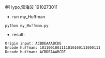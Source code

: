 @Hypo,雷海波 1910273011
* run my_Huffman
```shell
python my_Huffman.py
```
* result:
```shell
Origin input: ACBDEAAABCDE
Encode huffman: 1011001001111010100111000111
Decode huffman: ACBDEAAABCDE
```

